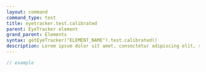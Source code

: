 ```yaml
---
layout: command
command_type: test
title: eyetracker.test.calibrated
parent: EyeTracker element
grand_parent: Elements
syntax: getEyeTracker("ELEMENT_NAME").test.calibrated()
description: Lorem ipsum dolor sit amet, consectetur adipiscing elit, sed do eiusmod tempor incididunt ut labore et dolore magna aliqua. Ut enim ad minim veniam, quis nostrud exercitation ullamco laboris nisi ut aliquip ex ea commodo consequat.
---
```


```javascript
// example
```